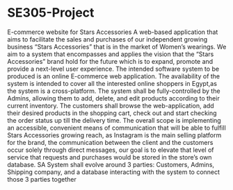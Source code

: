 # SE305-Project
E-commerce website for Stars Accessories
A web-based application that aims to facilitate the sales and purchases of our independent growing business “Stars Accessories” that is in the market of Women’s wearings.
We aim to  a system that encompasses and applies the vision that the “Stars Accessories” brand hold for the future which is to expand, promote and provide
a next-level user experience.
The intended software system to be produced is an online E-commerce web application. The availability of the system is intended to cover all the interested online shoppers
in Egypt,as the system is a cross-platform. The system shall be fully-controlled by the Admins, allowing them to add, delete, and edit products according to their current
inventory. The customers shall browse the web-application, add their desired products in the shopping cart, check out and start checking the order status up till the delivery
time. The overall scope is implementing an accessible, convenient means of communication that will be able to fulfill Stars Accessories growing reach, as Instagram is the main
selling platform for the brand,  the communication between the client and the customers occur solely through direct messages, our goal is to elevate that level of service that
requests and purchases would be stored in the store’s own database.
SA System shall evolve around 3 parties: Customers, Admins, Shipping company, and a database interacting with the system to connect those 3 parties together
